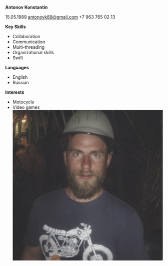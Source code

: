 **Antonov Konstantin**

15.05.1989
antonovk89@gmail.com
+7 963 765 02 13

**Key Skills**
* Collaboration
* Communication
* Multi-threading
* Organizational skills
* Swift

**Languages**
* English
* Russian

**Interests**

* Motocycle
* Video games
![](img/photo_2015-12-02_18-24-00.jpg)
